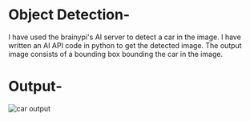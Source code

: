 # Object Detection-
I have used the brainypi's AI server to detect a car in the image. I have written an AI API code in python to get the detected image.
The output image consists of a bounding box bounding the car in the image.

# Output-
![car output](https://github.com/AtharvaSatav/obj_detect_example/assets/132169829/0633f212-e544-4432-a374-ac5c636cebbd)

